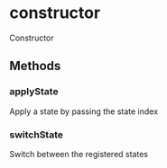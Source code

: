 # constructor

Constructor







## Methods


### applyState

Apply a state by passing the state index


### switchState

Switch between the registered states